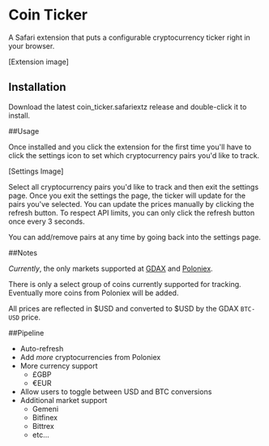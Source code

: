 # Coin Ticker

A Safari extension that puts a configurable cryptocurrency ticker right in your browser.

[Extension image]

## Installation

Download the latest coin_ticker.safariextz release and double-click it to install.

##Usage

Once installed and you click the extension for the first time you'll have to click the settings icon to set which cryptocurrency pairs you'd like to track.

[Settings Image]

Select all cryptocurrency pairs you'd like to track and then exit the settings page. Once you exit the settings the page, the ticker will update for the pairs you've selected. You can update the prices manually by clicking the refresh button. To respect API limits, you can only click the refresh button once every 3 seconds.

You can add/remove pairs at any time by going back into the settings page.

##Notes

*Currently*, the only markets supported at [GDAX](https://www.gdax.com) and [Poloniex](https://poloniex.com).

There is only a select group of coins currently supported for tracking. Eventually more coins from Poloniex will be added.

All prices are reflected in $USD and converted to $USD by the GDAX `BTC-USD` price.


##Pipeline

* Auto-refresh
* Add *more* cryptocurrencies from Poloniex
* More currency support
    * £GBP
    * €EUR
* Allow users to toggle between USD and BTC conversions
* Additional market support
    * Gemeni
    * Bitfinex
    * Bittrex
    * etc...